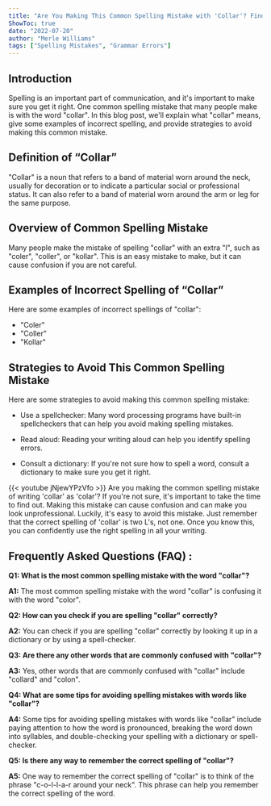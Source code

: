 ```yaml
---
title: "Are You Making This Common Spelling Mistake with 'Collar'? Find Out Now!"
ShowToc: true 
date: "2022-07-20"
author: "Merle Williams" 
tags: ["Spelling Mistakes", "Grammar Errors"]
---
```

## Introduction

Spelling is an important part of communication, and it's important to make sure you get it right. One common spelling mistake that many people make is with the word "collar". In this blog post, we'll explain what "collar" means, give some examples of incorrect spelling, and provide strategies to avoid making this common mistake. 

## Definition of “Collar”

"Collar" is a noun that refers to a band of material worn around the neck, usually for decoration or to indicate a particular social or professional status. It can also refer to a band of material worn around the arm or leg for the same purpose. 

## Overview of Common Spelling Mistake

Many people make the mistake of spelling "collar" with an extra "l", such as "coler", "coller", or "kollar". This is an easy mistake to make, but it can cause confusion if you are not careful. 

## Examples of Incorrect Spelling of “Collar”

Here are some examples of incorrect spellings of "collar":

* "Coler"
* "Coller"
* "Kollar"

## Strategies to Avoid This Common Spelling Mistake

Here are some strategies to avoid making this common spelling mistake:

* Use a spellchecker: Many word processing programs have built-in spellcheckers that can help you avoid making spelling mistakes.

* Read aloud: Reading your writing aloud can help you identify spelling errors.

* Consult a dictionary: If you're not sure how to spell a word, consult a dictionary to make sure you get it right.

{{< youtube jNjewYPzVfo >}} 
Are you making the common spelling mistake of writing 'collar' as 'colar'? If you're not sure, it's important to take the time to find out. Making this mistake can cause confusion and can make you look unprofessional. Luckily, it's easy to avoid this mistake. Just remember that the correct spelling of 'collar' is two L's, not one. Once you know this, you can confidently use the right spelling in all your writing.

## Frequently Asked Questions (FAQ) :
**Q1: What is the most common spelling mistake with the word "collar"?**

**A1:** The most common spelling mistake with the word "collar" is confusing it with the word "color".

**Q2: How can you check if you are spelling "collar" correctly?**

**A2:** You can check if you are spelling "collar" correctly by looking it up in a dictionary or by using a spell-checker.

**Q3: Are there any other words that are commonly confused with "collar"?**

**A3:** Yes, other words that are commonly confused with "collar" include "collard" and "colon".

**Q4: What are some tips for avoiding spelling mistakes with words like "collar"?**

**A4:** Some tips for avoiding spelling mistakes with words like "collar" include paying attention to how the word is pronounced, breaking the word down into syllables, and double-checking your spelling with a dictionary or spell-checker.

**Q5: Is there any way to remember the correct spelling of "collar"?**

**A5:** One way to remember the correct spelling of "collar" is to think of the phrase "c-o-l-l-a-r around your neck". This phrase can help you remember the correct spelling of the word.






